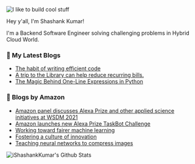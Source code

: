 ![I like to build cool stuff](https://res.cloudinary.com/dt8g3rhcy/image/upload/v1595929574/i_like_to_build_cool_shit._1_nzbwjh.png)

Hey y'all, I'm Shashank Kumar! 

I'm a Backend Software Engineer solving challenging problems in Hybrid Cloud World.

### 📕 My Latest Blogs
<!-- BLOG-POST-LIST:START -->
- [The habit of writing efficient code](https://medium.com/@ishashankkumar/the-habit-of-writing-efficient-code-153b05f04269?source=rss-d24dda280d5f------2)
- [A trip to the Library can help reduce recurring bills.](https://medium.com/swlh/a-trip-to-the-library-can-help-reduce-recurring-bills-23bca495cdf5?source=rss-d24dda280d5f------2)
- [The Magic Behind One-Line Expressions in Python](https://medium.com/swlh/the-magic-behind-one-line-expressions-in-python-816c10180c5c?source=rss-d24dda280d5f------2)
<!-- BLOG-POST-LIST:END -->

### 📕 Blogs by Amazon
<!-- AMAZON-BLOG-POST-LIST:START -->
- [Amazon panel discusses Alexa Prize and other applied science initiatives at WSDM 2021](https://www.amazon.science/videos-webinars/amazon-panel-discusses-alexa-prize-and-other-applied-science-initiatives-at-wsdm-2021)
- [Amazon launches new Alexa Prize TaskBot Challenge](https://www.amazon.science/academic-engagements/amazon-launches-new-alexa-prize-taskbot-challenge)
- [Working toward fairer machine learning](https://www.amazon.science/research-awards/success-stories/algorithmic-bias-and-fairness-in-machine-learning)
- [Fostering a culture of innovation](https://www.amazon.science/working-at-amazon/fostering-a-culture-of-innovation)
- [Teaching neural networks to compress images](https://www.amazon.science/blog/teaching-neural-networks-to-compress-images)
<!-- AMAZON-BLOG-POST-LIST:END -->



<img align="center" alt="iShashankKumar's Github Stats" src="https://github-readme-stats.vercel.app/api?username=ishashankkumar&show_icons=true&hide_border=true" />
